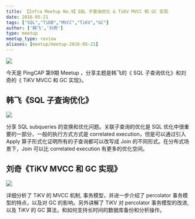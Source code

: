 ```yaml
---
title: 【Infra Meetup No.9】SQL 子查询优化 & TiKV MVCC 和 GC 实现
date: 2016-05-21
tags: ["SQL","TiDB","MVCC","TiKV","GC"]
author: ['韩飞','刘奇']
type: meetup
meetup_type: review
aliases: [meetup/meetup-2016-05-21]
---
```

 
 ![](http://upload-images.jianshu.io/upload_images/542677-71cd2e93878bc581?imageMogr2/auto-orient/strip%7CimageView2/2/w/1240)


今天是 PingCAP 第9期  Meetup ，分享主题是韩飞的《 SQL 子查询优化》和刘奇的《 TiKV MVCC 和 GC 实现》。

## 韩飞《SQL 子查询优化》

![](http://upload-images.jianshu.io/upload_images/542677-9752ca9944a5dfe6?imageMogr2/auto-orient/strip%7CimageView2/2/w/1240) 

分享 SQL subqueries 的变换和优化问题。关联子查询的优化是 SQL 优化中很重要的一部分，一般的执行方式方式是 correlated execution，但是可以通过引入 Apply 算子形式化证明所有的子查询都可以改写成 Join 的不同形式。在分布式场景下，Join 可以比 correlated execution 有更多的优化空间。

## 刘奇《TiKV MVCC 和 GC 实现》

![](http://upload-images.jianshu.io/upload_images/542677-c65bf910ea8222a3?imageMogr2/auto-orient/strip%7CimageView2/2/w/1240) 

详细分析了 TiKV 的 MVCC 机制, 事务模型，并进一步介绍了 percolator 事务模型的特点，以及对 GC 的影响。另外讲解了 TiKV 对 percolator 事务模型的改进, 以及 TiKV 的 GC 算法，和如何支持长时间的数据库备份和分析操作。

